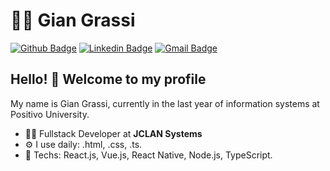 # :man_technologist: Gian Grassi

[![Github Badge](https://img.shields.io/badge/-Github-000?style=flat-square&logo=Github&logoColor=white&link=https://github.com/giangr21)](https://github.com/giangr21)
[![Linkedin Badge](https://img.shields.io/badge/-LinkedIn-blue?style=flat-square&logo=Linkedin&logoColor=white&link=https://www.linkedin.com/in/gian-antunes-21163b152/)](https://www.linkedin.com/in/gian-antunes-21163b152/)
[![Gmail Badge](https://img.shields.io/badge/-Gmail-c14438?style=flat-square&logo=Gmail&logoColor=white&link=mailto:giangr21@gmail.com)](mailto:giangr21@gmail.com)

## Hello! 👋 Welcome to my profile

My name is Gian Grassi, currently in the last year of information systems at Positivo University.

- :office_worker: Fullstack Developer at **JCLAN Systems**
- ⚙️ I use daily: .html, .css, .ts.
- :blue_heart: Techs: React.js, Vue.js, React Native, Node.js, TypeScript.
